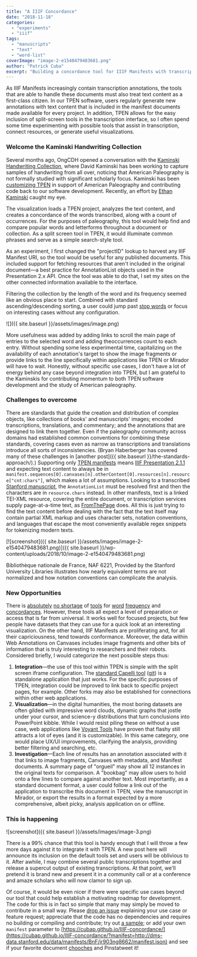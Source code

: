 ```yaml
---
title: "A IIIF Concordance"
date: "2018-11-18"
categories: 
  - "experiments"
  - "iiif"
tags: 
  - "manuscripts"
  - "text"
  - "word-list"
coverImage: "image-2-e1540479483681.png"
author: "Patrick Cuba"
excerpt: "Building a concordance tool for IIIF Manifests with transcription annotations, enabling paleographers to analyze word frequencies and compare letterforms across manuscripts."
---
```


As IIIF Manifests increasingly contain transcription annotations, the tools that are able to handle these documents must also treat text content as a first-class citizen. In our TPEN software, users regularly generate new annotations with text content that is included in the manifest documents made available for every project. In addition, TPEN allows for the easy inclusion of split-screen tools in the transcription interface, so I often spend some time experimenting with possible tools that assist in transcription, connect resources, or generate useful visualizations.

### Welcome the Kaminski Handwriting Collection

Several months ago, OngCDH opened a conversation with the  [Kaminski Handwriting Collection](http://davidkaminski.org/wiki/Main_Page), where David Kaminski has been working to capture samples of handwriting from all over, noticing that American Paleography is not formally studied with significant scholarly focus. Kaminski has been [customizing TPEN](https://github.com/american-paleography) in support of American Paleography and contributing code back to our software development. Recently, an effort by [Ethan Kaminski](https://github.com/ethankaminski) caught my eye.

The visualization loads a TPEN project, analyzes the text content, and creates a concordance of the words transcribed, along with a count of occurrences. For the purposes of paleography, this tool would help find and compare popular words and letterforms throughout a document or collection. As a split screen tool in TPEN, it would illuminate common phrases and serve as a simple search-style tool.

As an experiment, I first changed the "projectID" lookup to harvest any IIIF Manifest URI, so the tool would be useful for any published documents. This included support for fetching resources that aren't included in the original document—a best practice for AnnotationList objects used in the Presentation 2.x API. Once the tool was able to do that, I set my sites on the other connected information available to the interface.

Filtering the collection by the length of the word and its frequency seemed like an obvious place to start. Combined with standard ascending/descending sorting, a user could jump past [stop words](https://en.wikipedia.org/wiki/Stop_words) or focus on interesting cases without any configuration.

![]({{ site.baseurl }}/assets/images/image.png)

More usefulness was added by adding links to scroll the main page of entries to the selected word and adding theoccurrences count to each entry. Without spending some less experimental time, capitalizing on the availability of each annotation's target to show the image fragments or provide links to the line specifically within applications like TPEN or Mirador will have to wait. Honestly, without specific use cases, I don't have a lot of energy behind any case beyond integration into TPEN, but I am grateful to the Kaminskis for contributing momentum to both TPEN software development and the study of American paleography.

### Challenges to overcome

There are standards that guide the creation and distribution of complex objects, like collections of books' and manuscripts' images; encoded transcriptions, translations, and commentary; and the annotations that are designed to link them together. Even if the paleography community across domains had established common conventions for combining these standards, covering cases even as narrow as transcriptions and translations introduce all sorts of inconsistencies. (Bryan Haberberger has covered many of these challenges in [another post]({{ site.baseurl }}/the-standards-approach/).) Supporting only [TPEN manifests](http://t-pen.org/TPEN/manifest/37) means [IIIF Presentation 2.1.1](https://iiif.io/api/presentation/2.1/) and expecting text content to always be in `manifest.sequences[0].canvases[n].otherContent[0].resources[n].resource["cnt:chars"]`, which makes a lot of assumptions. Looking to a transcribed [Stanford manuscript](http://dms-data.stanford.edu/data/manifests/BnF/jr903ng8662/manifest.json), the `AnnotationList` must be resolved first and then the characters are in `resource.chars` instead. In other manifests, text is a linked TEI-XML resource, covering the entire document, or transcription services supply page-at-a-time text, as [FromThePage](https://fromthepage.com/iiif/2121/manifest) does. All this is just trying to find the text content before dealing with the fact that the text itself may contain partial XML markup and uses character sets, notation conventions, and languages that escape the most conveniently available regex snippets for tokenizing modern texts.

[![screenshot]({{ site.baseurl }}/assets/images/image-2-e1540479483681.png)]({{ site.baseurl }}/wp-content/uploads/2018/10/image-2-e1540479483681.png)

Bibliothèque nationale de France, NAF 6221, Provided by the Stanford University Libraries illustrates how nearly equivalent terms are not normalized and how notation conventions can complicate the analysis.

### New Opportunities

There is [absolutely](https://voyant-tools.org) [no shortage](http://www.mariapinto.es/ciberabstracts/Articulos/Concordance.htm) of [tools](https://guides.library.duke.edu/c.php?g=289707&p=1930856) for [word](https://netlytic.org) [frequency](https://shiffman.net/a2z/text-analysis/) and [concordances](https://orange.biolab.si/). However, these tools all expect a level of preparation or access that is far from universal. It works well for focused projects, but few people have datasets that they can use for a quick look at an interesting visualization. On the other hand, IIIF Manifests are proliferating and, for all their capriciousness, tend towards conformance. Moreover, the data within Web Annotations on Canvases includes image fragments and other bits of information that is truly interesting to researchers and their robots. Considered briefly, I would categorize the next possible steps thus:

1. **Integration**—the use of this tool within TPEN is simple with the split screen iframe configuration. The [standard Capelli tool](https://centerfordigitalhumanities.github.io/cappelli/index.mini.html) ([git](https://github.com/CenterForDigitalHumanities/capelli)) is a standalone application that just works. For the specific purposes of TPEN, integration could be improved to link back to specific project pages, for example. Other forks may also be established for connections within other web applications.
2. **Visualization**—in the digital humanities, the most boring datasets are often gilded with impressive word clouds, dynamic graphs that jostle under your cursor, and science-y distributions that turn conclusions into PowerPoint kibble. While I would resist piling these on without a use case, web applications like [Voyant Tools](https://github.com/sgsinclair/Voyant) have proven that flashy still attracts a lot of eyes (and it is customizable). In this same category, one would place UX/UI improvements, clarifying the analysis, providing better filtering and searching, etc.
3. **Investigation**—Each line of results has an annotation associated with it that links to image fragments, Canvases with metadata, and Manifest documents. A summary page of "orgueil" may show all 12 instances in the original texts for comparison. A "bookbag" may allow users to hold onto a few lines to compare against another text. Most importantly, as a standard document format, a user could follow a link out of the application to transcribe this document in TPEN, view the manuscript in Mirador, or export the results in a format expected by a more comprehensive, albeit picky, analysis application on or offline.

### This is happening

![screenshot]({{ site.baseurl }}/assets/images/image-3.png)

There is a 99% chance that this tool is handy enough that I will throw a few more days against it to integrate it with TPEN. A new post here will announce its inclusion on the default tools set and users will be oblivious to it. After awhile, I may combine several public transcriptions together and release a supercut output of existing transcriptions. At that point, we'll pretend it is brand new and present it in a community call or at a conference and amaze scholars who will now clamor to sign up.

Of course, it would be even nicer if there were specific use cases beyond our tool that could help establish a motivating roadmap for development. The code for this is in fact so simple that many may simply be moved to contribute in a small way. Please [drop an issue](https://github.com/cubap/IIIF-concordance/issues) explaining your use case or feature request; appreciate that the code has no dependencies and requires no building or compiling and contribute; try out [a sample](https://cubap.github.io/IIIF-concordance/?manifest=https://dms-data.stanford.edu/data/manifests/BnF/jr903ng8662/manifest.json); or add your own `manifest` parameter to [https://cubap.github.io/IIIF-concordance/](https://cubap.github.io/IIIF-concordance/?manifest=http://dms-data.stanford.edu/data/manifests/BnF/jr903ng8662/manifest.json) and see if your favorite document [chooches](https://www.urbandictionary.com/define.php?term=Chooch) and Pinstatweet it!
